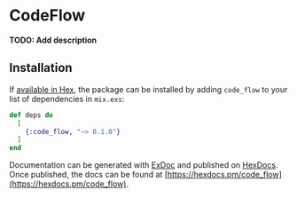 # CodeFlow

**TODO: Add description**

## Installation

If [available in Hex](https://hex.pm/docs/publish), the package can be installed
by adding `code_flow` to your list of dependencies in `mix.exs`:

```elixir
def deps do
  [
    {:code_flow, "~> 0.1.0"}
  ]
end
```

Documentation can be generated with [ExDoc](https://github.com/elixir-lang/ex_doc)
and published on [HexDocs](https://hexdocs.pm). Once published, the docs can
be found at [https://hexdocs.pm/code_flow](https://hexdocs.pm/code_flow).

